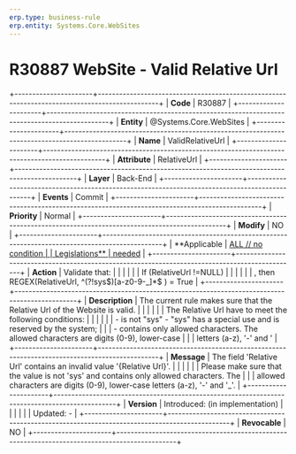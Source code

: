 ```yaml
---
erp.type: business-rule
erp.entity: Systems.Core.WebSites
---
```


# R30887 WebSite - Valid Relative Url
+----------------------+-----------------------------------------------------------------------------------------------+
| **Code**             | R30887                                                                                        |
+----------------------+-----------------------------------------------------------------------------------------------+
| **Entity**           | @Systems.Core.WebSites                                                                                       |
+----------------------+-----------------------------------------------------------------------------------------------+
| **Name**             | ValidRelativeUrl                                                                              |
+----------------------+-----------------------------------------------------------------------------------------------+
| **Attribute**        | RelativeUrl                                                                                   |
+----------------------+-----------------------------------------------------------------------------------------------+
| **Layer**            | Back-End                                                                                      |
+----------------------+-----------------------------------------------------------------------------------------------+
| **Events**           | Commit                                                                                        |
+----------------------+-----------------------------------------------------------------------------------------------+
| **Priority**         | Normal                                                                                        |
+----------------------+-----------------------------------------------------------------------------------------------+
| **Modify**           | NO                                                                                            |
+----------------------+-----------------------------------------------------------------------------------------------+
| **Applicable         | [ALL // no condition                                                                          |
| Legislations**       | needed](https://confluence.erp.net/display/techdoc/Country+Specific+Functionality)            |
+----------------------+-----------------------------------------------------------------------------------------------+
| **Action**           | Validate that:                                                                                |
|                      |                                                                                               |
|                      | If (RelativeUrl !=NULL)                                                                       |
|                      |                                                                                               |
|                      | , then REGEX(RelativeUrl, \^(?!sys\$)\[a-z0-9-\_\]\*\$ ) = True                               |
+----------------------+-----------------------------------------------------------------------------------------------+
| **Description**      | The current rule makes sure that the Relative Url of the Website is valid.                    |
|                      |                                                                                               |
|                      | The Relative Url have to meet the following conditions:                                       |
|                      |                                                                                               |
|                      | -   is not \"sys\" - \"sys\" has a special use and is reserved by the system;                 |
|                      | -   contains only allowed characters. The allowed characters are digits (0-9), lower-case     |
|                      |     letters (a-z), \'-\' and \'                                                               |
+----------------------+-----------------------------------------------------------------------------------------------+
| **Message**          | The field \'Relative Url\' contains an invalid value \'{Relative Url}\'.                      |
|                      |                                                                                               |
|                      | Please make sure that the value is not \'sys\' and contains only allowed characters. The      |
|                      | allowed characters are digits (0-9), lower-case letters (a-z), \'-\' and \'\_\'.              |
+----------------------+-----------------------------------------------------------------------------------------------+
| **Version**          | Introduced: (in implementation)                                                               |
|                      |                                                                                               |
|                      | Updated: -                                                                                    |
+----------------------+-----------------------------------------------------------------------------------------------+
| **Revocable**        | NO                                                                                            |
+----------------------+-----------------------------------------------------------------------------------------------+

  

  

  
